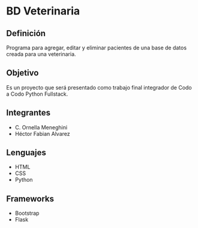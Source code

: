 # BD Veterinaria
## Definición
Programa para agregar, editar y eliminar pacientes de una base de datos creada para una veterinaria.
## Objetivo
Es un proyecto que será presentado como trabajo final integrador de Codo a Codo Python Fullstack.
## Integrantes
- C. Ornella Meneghini
- Héctor Fabian Alvarez
## Lenguajes
- HTML
- CSS
- Python
## Frameworks
- Bootstrap
- Flask
